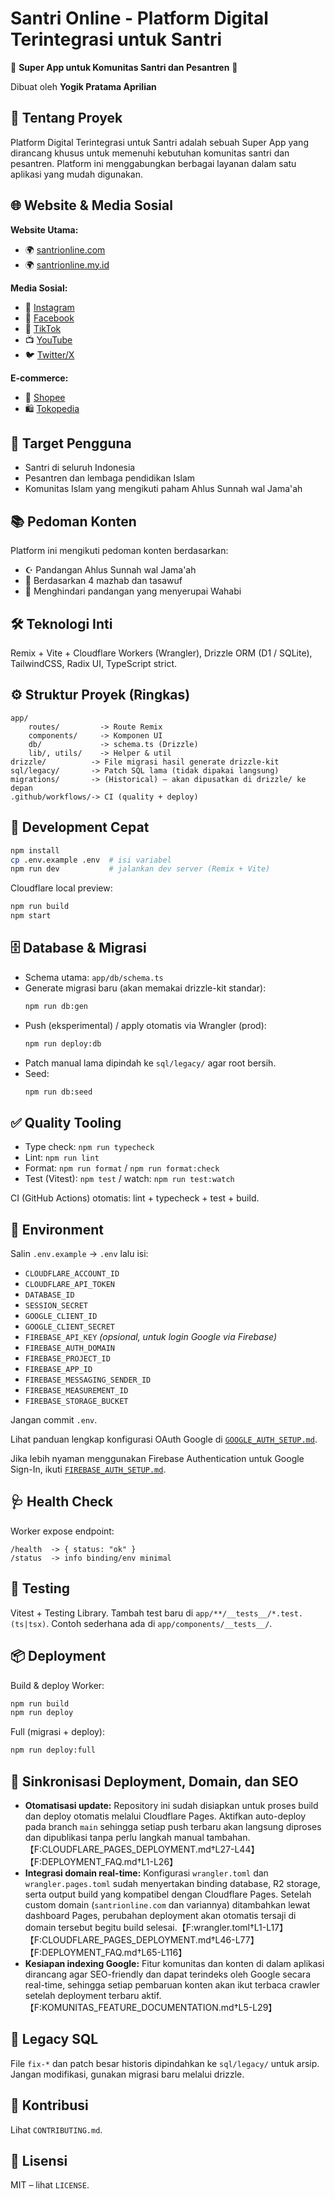 # Santri Online - Platform Digital Terintegrasi untuk Santri

🕌 **Super App untuk Komunitas Santri dan Pesantren** 🕌

Dibuat oleh **Yogik Pratama Aprilian**

## 🌟 Tentang Proyek

Platform Digital Terintegrasi untuk Santri adalah sebuah Super App yang dirancang khusus untuk memenuhi kebutuhan komunitas santri dan pesantren. Platform ini menggabungkan berbagai layanan dalam satu aplikasi yang mudah digunakan.

## 🌐 Website & Media Sosial

**Website Utama:**

- 🌍 [santrionline.com](https://santrionline.com)
- 🌍 [santrionline.my.id](https://santrionline.my.id)

**Media Sosial:**

- 📸 [Instagram](https://instagram.com/idsantrionline)
- 👥 [Facebook](https://facebook.com/santrionline.my.id)
- 🎵 [TikTok](https://www.tiktok.com/@santrionline.com)
- 📺 [YouTube](https://www.youtube.com/@websantri)
- 🐦 [Twitter/X](https://x.com/Websantrionline)

**E-commerce:**

- 🛒 [Shopee](https://shopee.co.id/onlinesantri)
- 🛍️ [Tokopedia](https://tokopedia.com/santrionline)

## 🎯 Target Pengguna

- Santri di seluruh Indonesia
- Pesantren dan lembaga pendidikan Islam
- Komunitas Islam yang mengikuti paham Ahlus Sunnah wal Jama'ah

## 📚 Pedoman Konten

Platform ini mengikuti pedoman konten berdasarkan:

- ☪️ Pandangan Ahlus Sunnah wal Jama'ah
- 📖 Berdasarkan 4 mazhab dan tasawuf
- 🚫 Menghindari pandangan yang menyerupai Wahabi

## 🛠️ Teknologi Inti

Remix + Vite + Cloudflare Workers (Wrangler), Drizzle ORM (D1 / SQLite), TailwindCSS, Radix UI, TypeScript strict.

## ⚙️ Struktur Proyek (Ringkas)

```
app/
	routes/         -> Route Remix
	components/     -> Komponen UI
	db/             -> schema.ts (Drizzle)
	lib/, utils/    -> Helper & util
drizzle/          -> File migrasi hasil generate drizzle-kit
sql/legacy/       -> Patch SQL lama (tidak dipakai langsung)
migrations/       -> (Historical) – akan dipusatkan di drizzle/ ke depan
.github/workflows/-> CI (quality + deploy)
```

## 🚀 Development Cepat

```sh
npm install
cp .env.example .env  # isi variabel
npm run dev           # jalankan dev server (Remix + Vite)
```

Cloudflare local preview:

```sh
npm run build
npm start
```

## 🗄️ Database & Migrasi

- Schema utama: `app/db/schema.ts`
- Generate migrasi baru (akan memakai drizzle-kit standar):
  ```sh
  npm run db:gen
  ```
- Push (eksperimental) / apply otomatis via Wrangler (prod):
  ```sh
  npm run deploy:db
  ```
- Patch manual lama dipindah ke `sql/legacy/` agar root bersih.
- Seed:
  ```sh
  npm run db:seed
  ```

## ✅ Quality Tooling

- Type check: `npm run typecheck`
- Lint: `npm run lint`
- Format: `npm run format` / `npm run format:check`
- Test (Vitest): `npm test` / watch: `npm run test:watch`

CI (GitHub Actions) otomatis: lint + typecheck + test + build.

## 🔐 Environment

Salin `.env.example` -> `.env` lalu isi:

- `CLOUDFLARE_ACCOUNT_ID`
- `CLOUDFLARE_API_TOKEN`
- `DATABASE_ID`
- `SESSION_SECRET`
- `GOOGLE_CLIENT_ID`
- `GOOGLE_CLIENT_SECRET`
- `FIREBASE_API_KEY` _(opsional, untuk login Google via Firebase)_
- `FIREBASE_AUTH_DOMAIN`
- `FIREBASE_PROJECT_ID`
- `FIREBASE_APP_ID`
- `FIREBASE_MESSAGING_SENDER_ID`
- `FIREBASE_MEASUREMENT_ID`
- `FIREBASE_STORAGE_BUCKET`

Jangan commit `.env`.

Lihat panduan lengkap konfigurasi OAuth Google di
[`GOOGLE_AUTH_SETUP.md`](./GOOGLE_AUTH_SETUP.md).

Jika lebih nyaman menggunakan Firebase Authentication untuk Google Sign-In,
ikuti [`FIREBASE_AUTH_SETUP.md`](./FIREBASE_AUTH_SETUP.md).

## 🩺 Health Check

Worker expose endpoint:

```
/health  -> { status: "ok" }
/status  -> info binding/env minimal
```

## 🧪 Testing

Vitest + Testing Library. Tambah test baru di `app/**/__tests__/*.test.(ts|tsx)`.
Contoh sederhana ada di `app/components/__tests__/`.

## 📦 Deployment

Build & deploy Worker:

```sh
npm run build
npm run deploy
```

Full (migrasi + deploy):

```sh
npm run deploy:full
```

## 🔄 Sinkronisasi Deployment, Domain, dan SEO

- **Otomatisasi update:** Repository ini sudah disiapkan untuk proses build dan deploy otomatis melalui Cloudflare Pages. Aktifkan auto-deploy pada branch `main` sehingga setiap push terbaru akan langsung diproses dan dipublikasi tanpa perlu langkah manual tambahan.【F:CLOUDFLARE_PAGES_DEPLOYMENT.md†L27-L44】【F:DEPLOYMENT_FAQ.md†L1-L26】
- **Integrasi domain real-time:** Konfigurasi `wrangler.toml` dan `wrangler.pages.toml` sudah menyertakan binding database, R2 storage, serta output build yang kompatibel dengan Cloudflare Pages. Setelah custom domain (`santrionline.com` dan variannya) ditambahkan lewat dashboard Pages, perubahan deployment akan otomatis tersaji di domain tersebut begitu build selesai.【F:wrangler.toml†L1-L17】【F:CLOUDFLARE_PAGES_DEPLOYMENT.md†L46-L77】【F:DEPLOYMENT_FAQ.md†L65-L116】
- **Kesiapan indexing Google:** Fitur komunitas dan konten di dalam aplikasi dirancang agar SEO-friendly dan dapat terindeks oleh Google secara real-time, sehingga setiap pembaruan konten akan ikut terbaca crawler setelah deployment terbaru aktif.【F:KOMUNITAS_FEATURE_DOCUMENTATION.md†L5-L29】

## 🧹 Legacy SQL

File `fix-*` dan patch besar historis dipindahkan ke `sql/legacy/` untuk arsip. Jangan modifikasi, gunakan migrasi baru melalui drizzle.

## 🤝 Kontribusi

Lihat `CONTRIBUTING.md`.

## 📝 Lisensi

MIT – lihat `LICENSE`.

